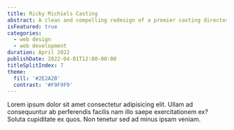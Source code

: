 ```yaml
---
title: Ricky Michiels Casting
abstract: A clean and compelling redesign of a premier casting director and modeling agent’s site.
isFeatured: true
categories:
  - web design
  - web development
duration: April 2022
publishDate: 2022-04-01T12:00-00:00
titleSplitIndex: 7
theme:
  fill: '#2E2A2B'
  contrast: '#F9F9F9'
---
```


Lorem ipsum dolor sit amet consectetur adipisicing elit. Ullam ad consequuntur ab perferendis facilis nam illo saepe exercitationem ex? Soluta cupiditate ex quos. Non tenetur sed ad minus ipsam veniam.
